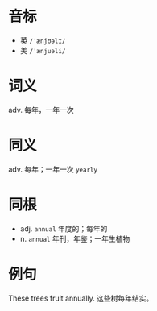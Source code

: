 # 音标

- 英 `/'ænjʊəlɪ/`
- 美 `/'ænjuəli/`

# 词义

adv. 每年，一年一次


# 同义

adv. 每年；一年一次
`yearly`

# 同根

- adj. `annual` 年度的；每年的
- n. `annual` 年刊，年鉴；一年生植物

# 例句

These trees fruit annually.
这些树每年结实。


